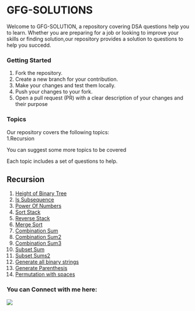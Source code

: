 # GFG-SOLUTIONS

Welcome to GFG-SOLUTION, a repository covering DSA questions help you to learn. Whether you are preparing for a job or looking to improve your skills or finding solution,our repository provides a solution to questions to help you succedd.


### Getting Started
1. Fork the repository.<br>
2. Create a new branch for your contribution.<br>
3. Make your changes and test them locally.<br>
4. Push your changes to your fork.<br>
5. Open a pull request (PR) with a clear description of your changes and their purpose<br>

### Topics

Our repository covers the following topics:<br>
  1.Recursion
  
You can suggest some more topics to be covered

Each topic includes a set of questions to help.

  ## Recursion
  
   1. [Height of Binary Tree](./Recursion/1.md)
   2. [Is Subsequence](./Recursion/2.md)
   3. [Power Of Numbers](./Recursion/3.md)
   4. [Sort Stack](./Recursion/4.md)
   5. [Reverse Stack](./Recursion/5.md)
   6. [Merge Sort](./Recursion/6.md)
   7. [Combination Sum](./Recursion/7.md)
   8. [Combination Sum2](./Recursion/8.md)
   9. [Combination Sum3](./Recursion/9.md)
   10. [Subset Sum](./Recursion/10.md)
   11. [Subset Sums2](./Recursion/11.md)
   12. [Generate all binary strings](./Recursion/12.md)
   13. [Generate Parenthesis](./Recursion/13.md)
   14. [Permutation with spaces](./Recursion/14.md)
  
  <div>
    <h3>You can Connect with me here:</h3>
    <a href="https://www.linkedin.com/in/ishika-goyal-375112221/" target="_blank">
      <img src="https://img.shields.io/badge/Ishika%20Goyal-0A66C2?style=for-the-badge&logo=linkedin&logoColor=white" />
    </a>  
  </div>
  
